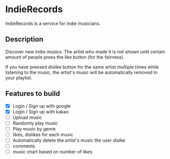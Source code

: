 # IndieRecords

IndieRecords is a service for indie musicians. 

## Description

Discover new indie musics. The artist who made it is not shown until certain amount of people press the like button (for the fairness). 

If you have pressed dislike button for the same artist multiple times while listening to the music, the artist's music will be automatically removed in your playlist. 


## Features to build

- [x] Login / Sign up with google
- [x] Login / Sign up with kakao
- [ ] Upload music
- [ ] Randomly play music
- [ ] Play music by genre
- [ ] likes, dislikes for each music
- [ ] Automatically delete the artist's music the user dislke
- [ ] comments
- [ ] music chart based on number of likes
